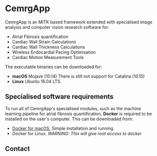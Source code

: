 # CemrgApp
CemrgApp is an MITK based framework extended with specialised image analysis and computer vision research software for:

+ Atrial Fibrosis quantification
+ Cardiac Wall Strain Calculations
+ Cardiac Wall Thickness Calculations
+ Wireless Endocardial Pacing Optimisation
+ Cardiac Motion Measurement Tools

The executable binaries can be downloaded for: 
+ **macOS** Mojave (10.14) There is still not support for Catalina (10.15)
+ **Linux** Ubuntu 16.04 LTS. 

## Specialised software requirements
To run all of CemrgApp's specialised modules, such as the machine learning pipeline for atrial fibrosis 
quantification, **Docker** is required to be installed on the user's computer. This can be downloaded from: 
+ [Docker for macOS.](https://docs.docker.com/docker-for-mac/install/) Simple installation and running.
+ Docker for Linux. _WARNING: This will give root access to docker_

## Contact

